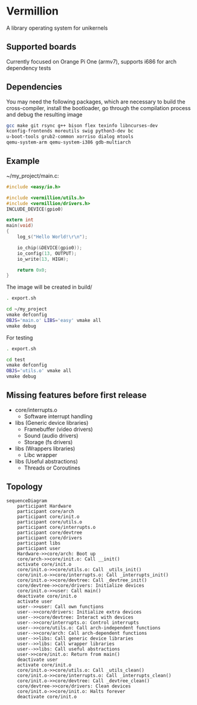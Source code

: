 # Vermillion
A library operating system for unikernels

## Supported boards
Currently focused on Orange Pi One (armv7), supports i686
for arch dependency tests

## Dependencies
You may need the following packages, which are necessary to build the
cross-compiler, install the bootloader, go through the compilation
process and debug the resulting image
```sh
gcc make git rsync g++ bison flex texinfo libncurses-dev
kconfig-frontends moreutils swig python3-dev bc
u-boot-tools grub2-common xorriso dialog mtools
qemu-system-arm qemu-system-i386 gdb-multiarch
```

## Example
~/my\_project/main.c:
```c
#include <easy/io.h>

#include <vermillion/utils.h>
#include <vermillion/drivers.h>
INCLUDE_DEVICE(gpio0)

extern int
main(void)
{
    log_s("Hello World!\r\n");

    io_chip(&DEVICE(gpio0));
    io_config(13, OUTPUT);
    io_write(13, HIGH);

    return 0x0;
}
```

The image will be created in build/
```sh
. export.sh

cd ~/my_project
vmake defconfig
OBJS='main.o' LIBS='easy' vmake all
vmake debug
```

For testing
```sh
. export.sh

cd test
vmake defconfig
OBJS='utils.o' vmake all
vmake debug
```

## Missing features before first release
- core/interrupts.o
    - Software interrupt handling
- libs (Generic device libraries)
    - Framebuffer (video drivers)
    - Sound (audio drivers)
    - Storage (fs drivers)
- libs (Wrappers libraries)
    - Libc wrapper
- libs (Useful abstractions)
    - Threads or Coroutines

## Topology
```mermaid
sequenceDiagram
    participant Hardware
    participant core/arch
    participant core/init.o
    participant core/utils.o
    participant core/interrupts.o
    participant core/devtree
    participant core/drivers
    participant libs
    participant user
    Hardware->>core/arch: Boot up
    core/arch->>core/init.o: Call __init()
    activate core/init.o
    core/init.o->>core/utils.o: Call _utils_init()
    core/init.o->>core/interrupts.o: Call _interrupts_init()
    core/init.o->>core/devtree: Call _devtree_init()
    core/devtree->>core/drivers: Initialize devices
    core/init.o->>user: Call main()
    deactivate core/init.o
    activate user
    user-->>user: Call own functions
    user-->>core/drivers: Initialize extra devices
    user-->>core/devtree: Interact with devices
    user-->>core/interrupts.o: Control interrupts
    user-->>core/utils.o: Call arch-independent functions
    user-->>core/arch: Call arch-dependent functions
    user-->>libs: Call generic device libraries
    user-->>libs: Call wrapper libraries
    user-->>libs: Call useful abstractions
    user->>core/init.o: Return from main()
    deactivate user
    activate core/init.o
    core/init.o->>core/utils.o: Call _utils_clean()
    core/init.o->>core/interrupts.o: Call _interrupts_clean()
    core/init.o->>core/devtree: Call _devtree_clean()
    core/devtree->>core/drivers: Clean devices
    core/init.o->>core/init.o: Halts forever
    deactivate core/init.o
```

